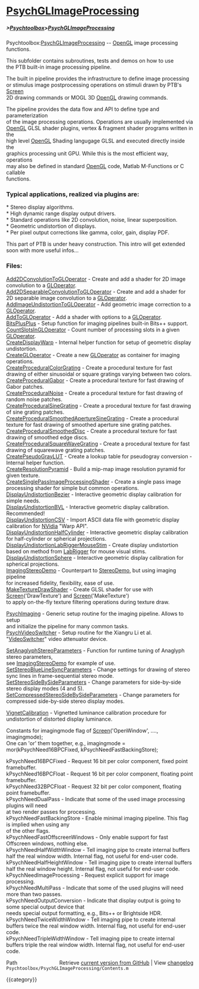 # [PsychGLImageProcessing](PsychGLImageProcessing)
##### >[Psychtoolbox](Psychtoolbox)>[PsychGLImageProcessing](PsychGLImageProcessing)

Psychtoolbox:[PsychGLImageProcessing](PsychGLImageProcessing)  -- [OpenGL](OpenGL) image processing functions.  
  
This subfolder contains subroutines, tests and demos on how to use  
the PTB built-in image processing pipeline.  
  
The built in pipeline provides the infrastructure to define image processing  
or stimulus image postprocessing operations on stimuli drawn by PTB's [Screen](Screen)  
2D drawing commands or MOGL 3D [OpenGL](OpenGL) drawing commands.  
  
The pipeline provides the data flow and API to define type and parameterization  
of the image processing operations. Operations are usually implemented via  
[OpenGL](OpenGL) GLSL shader plugins, vertex & fragment shader programs written in the  
high level [OpenGL](OpenGL) Shading langugage GLSL and executed directly inside the  
graphics processing unit GPU. While this is the most efficient way, operations  
may also be defined in standard [OpenGL](OpenGL) code, Matlab M-Functions or C callable  
functions.  
  
### Typical applications, realized via plugins are:  
  
\* Stereo display algorithms.  
\* High dynamic range display output drivers.  
\* Standard operations like 2D convolution, noise, linear superposition.  
\* Geometric undistortion of displays.  
\* Per pixel output corrections like gamma, color, gain, display PDF.  
  
This part of PTB is under heavy construction. This intro will get extended  
soon with more useful infos...  
  
  
### Files:  
  
[Add2DConvolutionToGLOperator](Add2DConvolutionToGLOperator)  - Create and add a shader for 2D image convolution to a [GLOperator](GLOperator).  
[Add2DSeparableConvolutionToGLOperator](Add2DSeparableConvolutionToGLOperator)  - Create and add a shader for 2D separable image convolution to a [GLOperator](GLOperator).  
[AddImageUndistortionToGLOperator](AddImageUndistortionToGLOperator) - Add geometric image correction to a [GLOperator](GLOperator).  
[AddToGLOperator](AddToGLOperator)               - Add a shader with options to a [GLOperator](GLOperator).  
[BitsPlusPlus](BitsPlusPlus)                  - Setup function for imaging pipelines built-in Bits++ support.  
[CountSlotsInGLOperator](CountSlotsInGLOperator)        - Count number of processing slots in a given [GLOperator](GLOperator).  
[CreateDisplayWarp](CreateDisplayWarp)             - Internal helper function for setup of geometric display undistortion.  
[CreateGLOperator](CreateGLOperator)              - Create a new [GLOperator](GLOperator) as container for imaging operations.  
[CreateProceduralColorGrating](CreateProceduralColorGrating)  - Create a procedural texture for fast drawing of either sinusoidal or square gratings varying between two colors.  
[CreateProceduralGabor](CreateProceduralGabor)         - Create a procedural texture for fast drawing of Gabor patches.  
[CreateProceduralNoise](CreateProceduralNoise)         - Create a procedural texture for fast drawing of random noise patches.  
[CreateProceduralSineGrating](CreateProceduralSineGrating)   - Create a procedural texture for fast drawing of sine grating patches.  
[CreateProceduralSmoothedApertureSineGrating](CreateProceduralSmoothedApertureSineGrating) - Create a procedural texture for fast drawing of smoothed aperture sine grating patches.  
[CreateProceduralSmoothedDisc](CreateProceduralSmoothedDisc)  - Create a procedural texture for fast drawing of smoothed edge discs.  
[CreateProceduralSquareWaveGrating](CreateProceduralSquareWaveGrating) - Create a procedural texture for fast drawing of squarewave grating patches.  
[CreatePseudoGrayLUT](CreatePseudoGrayLUT)           - Create a lookup table for pseudogray conversion - Internal helper function.  
[CreateResolutionPyramid](CreateResolutionPyramid)       - Build a mip-map image resolution pyramid for given texture.  
[CreateSinglePassImageProcessingShader](CreateSinglePassImageProcessingShader) - Create a single pass image processing shader for simple but common operations.  
[DisplayUndistortionBezier](DisplayUndistortionBezier)     - Interactive geometric display calibration for simple needs.  
[DisplayUndistortionBVL](DisplayUndistortionBVL)        - Interactive geometric display calibration. Recommended!  
[DisplayUndistortionCSV](DisplayUndistortionCSV)        - Import ASCII data file with geometric display calibration for [NVidia](NVidia) "Warp API".  
[DisplayUndistortionHalfCylinder](DisplayUndistortionHalfCylinder) - Interactive geometric display calibration for half-cylinder or spherical projections.  
[DisplayUndistortionLabRiggerMouseStim](DisplayUndistortionLabRiggerMouseStim) - Create display undistortion based on method from [LabRigger](LabRigger) for mouse visual stims.  
[DisplayUndistortionSphere](DisplayUndistortionSphere)     - Interactive geometric display calibration for spherical projections.  
[ImagingStereoDemo](ImagingStereoDemo)             - Counterpart to [StereoDemo](StereoDemo), but using imaging pipeline  
                                   for increased fidelity, flexibility, ease of use.  
[MakeTextureDrawShader](MakeTextureDrawShader)         - Create GLSL shader for use with [Screen](Screen)('DrawTexture') and [Screen](Screen)('MakeTexture')  
                                   to apply on-the-fly texture filtering operations during texture draw.  
  
[PsychImaging](PsychImaging)                  - Generic setup routine for the imaging pipeline. Allows to setup  
                                   and initialize the pipeline for many common tasks.  
[PsychVideoSwitcher](PsychVideoSwitcher)            - Setup routine for the Xiangru Li et al. "[VideoSwitcher](VideoSwitcher)" video attenuator device.  
  
[SetAnaglyphStereoParameters](SetAnaglyphStereoParameters)   - Function for runtime tuning of Anaglyph stereo parameters,  
                                   see [ImagingStereoDemo](ImagingStereoDemo) for example of use.  
[SetStereoBlueLineSyncParameters](SetStereoBlueLineSyncParameters) - Change settings for drawing of stereo sync lines in frame-sequential stereo mode.  
[SetStereoSideBySideParameters](SetStereoSideBySideParameters)   - Change parameters for side-by-side stereo display modes (4 and 5).  
[SetCompressedStereoSideBySideParameters](SetCompressedStereoSideBySideParameters) - Change parameters for compressed side-by-side stereo display modes.  
  
[VignetCalibration](VignetCalibration)               - Vignetted luminance calibration procedure for undistortion of distorted display luminance.  
  
Constants for imagingmode flag of [Screen](Screen)('OpenWindow', ...., imagingmode);  
One can 'or' them together, e.g., imagingmode = mor(kPsychNeed16BPCFixed, kPsychNeedFastBackingStore);  
  
kPsychNeed16BPCFixed          - Request 16 bit per color component, fixed point framebuffer.  
kPsychNeed16BPCFloat          - Request 16 bit per color component, floating point framebuffer.  
kPsychNeed32BPCFloat          - Request 32 bit per color component, floating point framebuffer.  
kPsychNeedDualPass            - Indicate that some of the used image processing plugins will need  
                                at two render passes for processing.  
kPsychNeedFastBackingStore    - Enable minimal imaging pipeline. This flag is implied when using any  
                                of the other flags.  
kPsychNeedFastOffscreenWindows - Only enable support for fast Offscreen windows, nothing else.  
kPsychNeedHalfWidthWindow     - Tell imaging pipe to create internal buffers half the real window width. Internal flag, not useful for end-user code.  
kPsychNeedHalfHeightWindow    - Tell imaging pipe to create internal buffers half the real window height. Internal flag, not useful for end-user code.  
kPsychNeedImageProcessing     - Request explicit support for image processing.  
kPsychNeedMultiPass           - Indicate that some of the used plugins will need more than two passes.  
kPsychNeedOutputConversion    - Indicate that display output is going to some special output device that  
                                needs special output formatting, e.g., Bits++ or Brightside HDR.  
kPsychNeedTwiceWidthWindow    - Tell imaging pipe to create internal buffers twice the real window width. Internal flag, not useful for end-user code.  
kPsychNeedTripleWidthWindow   - Tell imaging pipe to create internal buffers triple the real window width. Internal flag, not useful for end-user code.  




<div class="code_header" style="text-align:right;">
  <span style="float:left;">Path&nbsp;&nbsp;</span> <span class="counter">Retrieve <a href=
  "https://raw.github.com/Psychtoolbox-3/Psychtoolbox-3/beta/Psychtoolbox/PsychGLImageProcessing/Contents.m">current version from GitHub</a> | View <a href=
  "https://github.com/Psychtoolbox-3/Psychtoolbox-3/commits/beta/Psychtoolbox/PsychGLImageProcessing/Contents.m">changelog</a></span>
</div>
<div class="code">
  <code>Psychtoolbox/PsychGLImageProcessing/Contents.m</code>
</div>

{{category}}